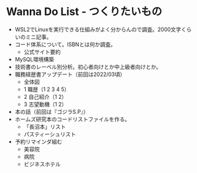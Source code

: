 # Wanna Do List - つくりたいもの
- WSL2でLinuxを実行できる仕組みがよく分からんので調査。2000文字くらいのミニ記事。
- コード体系について。ISBNとは何か調査。
  - 公式サイト要約
- MySQL環境構築
- 技術書のレーベル別分析。初心者向けとか中上級者向けとか。
- 職務経歴書アップデート（前回は2022/03頃）
  - 全体図
  - 1 職歴（1 2 3 4 5）
  - 2 自己紹介（1 2）
  - 3 志望動機（1 2）
- 本の話（前回は『ゴジラS.P』）
- ホームズ研究本のコードリストファイルを作る。
  - 「長沼本」リスト
  - パスティーシュリスト
- 予約リマインダ組む
  - 美容院
  - 病院
  - ビジネスホテル
